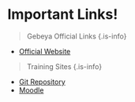 <!-- TITLE: Welcome to Gebeya KB -->
<!-- SUBTITLE: This is POC Gebeya KB website -->

# Important Links!
> Gebeya Official Links
{.is-info}
- [Official Website](https://gebeya.com)

> Training Sites
{.is-info}
- [Git Repository](https://git.gebeya.com)
- [Moodle](https://moodle.gebeya.com)